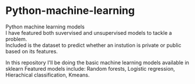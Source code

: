 # Python-machine-learning
Python machine learning models<br/>
I have featured both suvervised and unsupervised models to tackle a problem.
<br/>
Included is the dataset to predict whether an instution is private or public based on its features.

In this repository I'll be doing the basic machine learning models available in sklearn
Featured models include:
Random forests,
Logistic regression,
Hierachical classification,
Kmeans.


